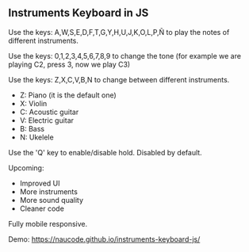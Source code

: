 ## Instruments Keyboard in JS

Use the keys: A,W,S,E,D,F,T,G,Y,H,U,J,K,O,L,P,Ñ to play the notes of different instruments.

Use the keys: 0,1,2,3,4,5,6,7,8,9 to change the tone (for example we are playing C2, press 3, now we play C3)

Use the keys: Z,X,C,V,B,N to change between different instruments.

- Z: Piano (it is the default one)
- X: Violin
- C: Acoustic guitar
- V: Electric guitar
- B: Bass
- N: Ukelele

Use the 'Q' key to enable/disable hold. Disabled by default.

Upcoming:
- Improved UI
- More instruments
- More sound quality
- Cleaner code

Fully mobile responsive.

Demo: https://naucode.github.io/instruments-keyboard-js/